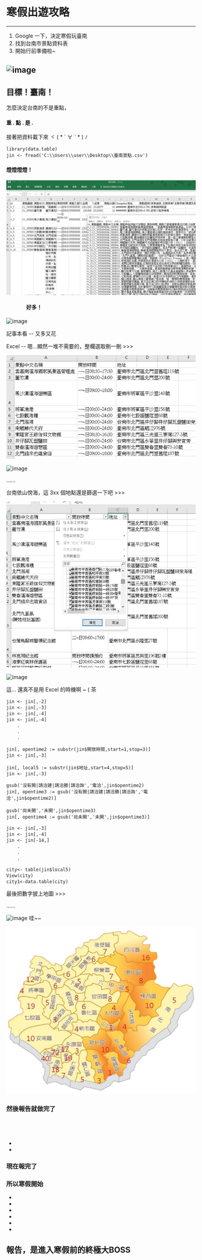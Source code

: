 # 寒假出遊攻略  
*********
  1. Google 一下，決定寒假玩臺南
  2. 找到台南市景點資料表
  3. 開始行前準備啦~
  
![image](https://github.com/yiping0422/-/blob/master/%E7%A7%80.gif?raw=true)
---
## 目標！臺南！
怎麼決定台南的不是重點，
#### 重 . 點 . 是 . 
接著把資料載下來  ヾ ( * ´  ∀  ˋ  * ) ﾉ
```
library(data.table)
jin <- fread('C:\\Users\\user\\Desktop\\臺南景點.csv')
```
#### 燈燈燈燈！

![image](https://github.com/yiping0422/-/blob/master/1515323051798.jpg?raw=true)

####                  好多！

![image](https://github.com/yiping0422/-/blob/master/%E5%92%A9.gif?raw=true)

記事本看 -- 又多又花

Excel -- 嗯...顯然一堆不需要的，整欄選取刪一刪 >>>

![image](https://github.com/yiping0422/-/blob/master/1515323158800.jpg?raw=true)

![image](https://github.com/yiping0422/-/blob/master/%E5%92%A9.gif?raw=true)

......

台南依山傍海，這 3xx 個地點還是篩選一下吧 >>>

![image](https://github.com/yiping0422/-/blob/master/try.jpg?raw=true)

![image](https://github.com/yiping0422/-/blob/master/%E5%92%A9.gif?raw=true)

這... 還真不是用 Excel 的時機啊 ~ ( 茶

```
jin <- jin[,-2]
jin <- jin[,-3]
jin <- jin[,-4]
jin <- jin[,-4]
    .
    .
    .
```


```
jin[, opentime2 := substr(jin$開放時間,start=1,stop=3)]
jin <- jin[,-3]

jin[, local5 := substr(jin$地址,start=4,stop=5)]
jin <- jin[,-3]
```

```
gsub('沒有開|請洽建|請洽勝|請洽詢','電洽',jin$opentime2)
jin[, opentime3 := gsub('沒有開|請洽建|請洽勝|請洽詢','電洽',jin$opentime2)]

gsub('尚未開','未開',jin$opentime3)
jin[, opentime4 := gsub('尚未開','未開',jin$opentime3)]
```

```
jin <- jin[,-3]
jin <- jin[,-4]
jin <- jin[-14,]
    .
    .
    .
```

```
city<- table(jin$local5)
View(city)
city1<-data.table(city)
```

最後把數字披上地圖 >>>

......

![image](https://github.com/yiping0422/-/blob/master/%E7%A7%80.gif?raw=true) 哇~~

![image](https://github.com/yiping0422/-/blob/master/26694057_1771546239542927_301456047_n.jpg?raw=true)





### 然後報告就做完了
      
-

-

-
      
### 現在報完了

### 所以寒假開始

*
*
*
*
*
*

## 報告，是進入寒假前的終極大BOSS

